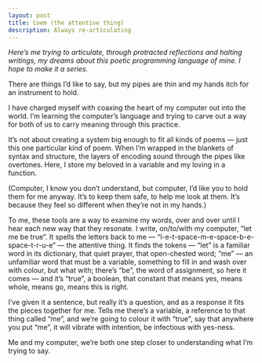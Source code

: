 ```yaml
---
layout: post
title: Coem (the attentive thing)
description: Always re-articulating
---
```


*Here’s me trying to articulate, through protracted reflections and halting writings, my dreams about this poetic programming language of mine. I hope to make it a series.*

There are things I’d like to say, but my pipes are thin and my hands itch for an instrument to hold.

I have charged myself with coaxing the heart of my computer out into the world. I’m learning the computer’s language and trying to carve out a way for both of us to carry meaning through this practice.

It’s not about creating a system big enough to fit all kinds of poems — just this one particular kind of poem. When I’m wrapped in the blankets of syntax and structure, the layers of encoding sound through the pipes like overtones. Here, I store my beloved in a variable and my loving in a function.

(Computer, I know you don’t understand, but computer, I’d like you to hold them for me anyway. It’s to keep them safe, to help me look at them. It’s because they feel so different when they’re not in my hands.)

To me, these tools are a way to examine my words, over and over until I hear each new way that they resonate. I write, on/to/with my computer, “let me be true”. It spells the letters back to me — “l-e-t-space-m-e-space-b-e-space-t-r-u-e” — the attentive thing. It finds the tokens — “let” is a familiar word in its dictionary, that quiet prayer, that open-chested word; “me” — an unfamiliar word that must be a variable, something to fill in and wash over with colour, but what with; there’s “be”, the word of assignment, so here it comes — and it’s “true”, a boolean, that constant that means yes, means whole, means go, means this is right.

I’ve given it a sentence, but really it’s a question, and as a response it fits the pieces together for me. Tells me there’s a variable, a reference to that thing called “me”, and we’re going to colour it with “true”, say that anywhere you put “me”, it will vibrate with intention, be infectious with yes-ness.

Me and my computer, we’re both one step closer to understanding what I’m trying to say.